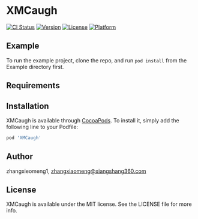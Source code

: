 # XMCaugh

[![CI Status](https://img.shields.io/travis/zhangxieomeng1/XMCaugh.svg?style=flat)](https://travis-ci.org/zhangxieomeng1/XMCaugh)
[![Version](https://img.shields.io/cocoapods/v/XMCaugh.svg?style=flat)](https://cocoapods.org/pods/XMCaugh)
[![License](https://img.shields.io/cocoapods/l/XMCaugh.svg?style=flat)](https://cocoapods.org/pods/XMCaugh)
[![Platform](https://img.shields.io/cocoapods/p/XMCaugh.svg?style=flat)](https://cocoapods.org/pods/XMCaugh)

## Example

To run the example project, clone the repo, and run `pod install` from the Example directory first.

## Requirements

## Installation

XMCaugh is available through [CocoaPods](https://cocoapods.org). To install
it, simply add the following line to your Podfile:

```ruby
pod 'XMCaugh'
```

## Author

zhangxieomeng1, zhangxiaomeng@xiangshang360.com

## License

XMCaugh is available under the MIT license. See the LICENSE file for more info.
